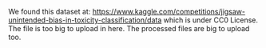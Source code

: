 We found this dataset at: https://www.kaggle.com/competitions/jigsaw-unintended-bias-in-toxicity-classification/data which is under CC0 License. The file is too big to upload in here. The processed files are big to upload too.
